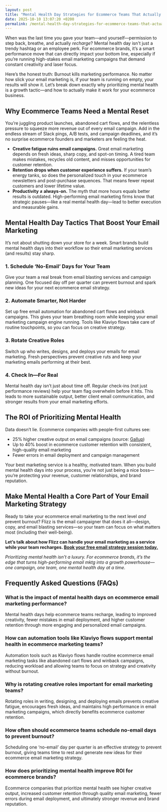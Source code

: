 ```yaml
---
layout: post
title: "Mental Health Day Strategies for Ecommerce Teams That Actually Work"
date: 2025-10-10 13:07:20 +0200
permalink: /mental-health-day-strategies-for-ecommerce-teams-that-actually-work/
---
```

When was the last time you gave your team—and yourself—permission to step back, breathe, and actually *recharge*? Mental health day isn't just a trendy hashtag or an employee perk. For ecommerce brands, it’s a smart performance move that can directly impact your bottom line, especially if you’re running high-stakes email marketing campaigns that demand constant creativity and laser focus.

Here’s the honest truth: Burnout kills marketing performance. No matter how slick your email marketing is, if your team is running on empty, your results will show it. Let’s break down exactly why prioritizing mental health is a growth tactic—and how to actually make it work for your ecommerce business.

## Why Ecommerce Teams Need a Mental Reset

You’re juggling product launches, abandoned cart flows, and the relentless pressure to squeeze more revenue out of every email campaign. Add in the endless stream of Slack pings, A/B tests, and campaign deadlines, and it’s no surprise ecommerce founders and marketers are feeling the heat.

- **Creative fatigue ruins email campaigns.** Great email marketing depends on fresh ideas, sharp copy, and spot-on timing. A tired team makes mistakes, recycles old content, and misses opportunities for customer retention.
- **Retention drops when customer experience suffers.** If your team’s energy tanks, so does the personalized touch in your ecommerce newsletters and post-purchase sequences. That means fewer repeat customers and lower lifetime value.
- **Productivity ≠ always-on.** The myth that more hours equals better results is outdated. High-performing email marketing firms know that strategic pauses—like a real mental health day—lead to better execution and measurable gains.

## Mental Health Day Tactics That Boost Your Email Marketing

It’s not about shutting down your store for a week. Smart brands build mental health days into their workflow so their email marketing services (and results) stay sharp.

### 1. Schedule ‘No-Email’ Days for Your Team

Give your team a real break from email blasting services and campaign planning. One focused day off per quarter can prevent burnout and spark new ideas for your next ecommerce email strategy.

### 2. Automate Smarter, Not Harder

Set up free email automation for abandoned cart flows and winback campaigns. This gives your team breathing room while keeping your email marketing campaign engine running. Tools like Klaviyo flows take care of routine touchpoints, so you can focus on creative strategy.

### 3. Rotate Creative Roles

Switch up who writes, designs, and deploys your emails for email marketing. Fresh perspectives prevent creative ruts and keep your marketing emails performing at their best.

### 4. Check In—For Real

Mental health day isn’t just about time off. Regular check-ins (not just performance reviews) help your team flag overwhelm before it hits. This leads to more sustainable output, better client email communication, and stronger results from your email marketing efforts.

## The ROI of Prioritizing Mental Health

Data doesn’t lie. Ecommerce companies with people-first cultures see:

- 25% higher creative output on email campaigns (source: [Gallup](https://www.gallup.com/workplace/236441/employee-burnout-part-main-causes.aspx))
- Up to 40% boost in ecommerce customer retention with consistent, high-quality email marketing
- Fewer errors in email deployment and campaign management

Your best marketing service is a healthy, motivated team. When you build mental health days into your process, you’re not just being a nice boss—you’re protecting your revenue, customer relationships, and brand reputation.

## Make Mental Health a Core Part of Your Email Marketing Strategy

Ready to take your ecommerce email marketing to the next level *and* prevent burnout? Flizz is the email campaigner that does it all—design, copy, and email blasting services—so your team can focus on what matters most (including their well-being).

**Let’s talk about how Flizz can handle your email marketing as a service while your team recharges. [Book your free email strategy session today.](https://flizzgrowth.com/email)**

*Prioritizing mental health isn’t a luxury. For ecommerce brands, it’s the edge that turns high-performing email mktg into a growth powerhouse—one campaign, one team, one mental health day at a time.*

## Frequently Asked Questions (FAQs)

### What is the impact of mental health days on ecommerce email marketing performance?

Mental health days help ecommerce teams recharge, leading to improved creativity, fewer mistakes in email deployment, and higher customer retention through more engaging and personalized email campaigns.

### How can automation tools like Klaviyo flows support mental health in ecommerce marketing teams?

Automation tools such as Klaviyo flows handle routine ecommerce email marketing tasks like abandoned cart flows and winback campaigns, reducing workload and allowing teams to focus on strategy and creativity without burnout.

### Why is rotating creative roles important for email marketing teams?

Rotating roles in writing, designing, and deploying emails prevents creative fatigue, encourages fresh ideas, and maintains high performance in email marketing campaigns, which directly benefits ecommerce customer retention.

### How often should ecommerce teams schedule no-email days to prevent burnout?

Scheduling one ‘no-email’ day per quarter is an effective strategy to prevent burnout, giving teams time to rest and generate new ideas for their ecommerce email marketing strategy.

### How does prioritizing mental health improve ROI for ecommerce brands?

Ecommerce companies that prioritize mental health see higher creative output, increased customer retention through quality email marketing, fewer errors during email deployment, and ultimately stronger revenue and brand reputation.

<script type="application/ld+json">
{
  "@context": "https://schema.org",
  "@type": "BlogPosting",
  "headline": "Mental Health Day Strategies for Ecommerce Teams That Actually Work",
  "description": "Discover effective mental health day strategies tailored for ecommerce teams to boost creativity, prevent burnout, and improve email marketing performance.",
  "author": {
    "@type": "Person",
    "name": "Flizz"
  },
  "publisher": {
    "@type": "Organization",
    "name": "Flizz",
    "logo": {
      "@type": "ImageObject",
      "url": "https://flizzgrowth.com/logo.png"
    }
  },
  "datePublished": "2024-06-01",
  "mainEntityOfPage": {
    "@type": "WebPage",
    "@id": "https://flizzgrowth.com/blog/mental-health-day-strategies-for-ecommerce-teams"
  },
  "keywords": "email marketing, ecommerce email marketing, mental health day, ecommerce retention emails, abandoned cart flows, Klaviyo flows, email campaigner, email marketing services, ecommerce email strategy, email deployment",
  "articleSection": [
    "Mental Health",
    "Ecommerce",
    "Email Marketing"
  ],
  "inLanguage": "en-US"
}
</script>

<script type="application/ld+json">
{
  "@context": "https://schema.org",
  "@type": "FAQPage",
  "mainEntity": [
    {
      "@type": "Question",
      "name": "What is the impact of mental health days on ecommerce email marketing performance?",
      "acceptedAnswer": {
        "@type": "Answer",
        "text": "Mental health days help ecommerce teams recharge, leading to improved creativity, fewer mistakes in email deployment, and higher customer retention through more engaging and personalized email campaigns."
      }
    },
    {
      "@type": "Question",
      "name": "How can automation tools like Klaviyo flows support mental health in ecommerce marketing teams?",
      "acceptedAnswer": {
        "@type": "Answer",
        "text": "Automation tools such as Klaviyo flows handle routine ecommerce email marketing tasks like abandoned cart flows and winback campaigns, reducing workload and allowing teams to focus on strategy and creativity without burnout."
      }
    },
    {
      "@type": "Question",
      "name": "Why is rotating creative roles important for email marketing teams?",
      "acceptedAnswer": {
        "@type": "Answer",
        "text": "Rotating roles in writing, designing, and deploying emails prevents creative fatigue, encourages fresh ideas, and maintains high performance in email marketing campaigns, which directly benefits ecommerce customer retention."
      }
    },
    {
      "@type": "Question",
      "name": "How often should ecommerce teams schedule no-email days to prevent burnout?",
      "acceptedAnswer": {
        "@type": "Answer",
        "text": "Scheduling one ‘no-email’ day per quarter is an effective strategy to prevent burnout, giving teams time to rest and generate new ideas for their ecommerce email marketing strategy."
      }
    },
    {
      "@type": "Question",
      "name": "How does prioritizing mental health improve ROI for ecommerce brands?",
      "acceptedAnswer": {
        "@type": "Answer",
        "text": "Ecommerce companies that prioritize mental health see higher creative output, increased customer retention through quality email marketing, fewer errors during email deployment, and ultimately stronger revenue and brand reputation."
      }
    }
  ]
}
</script>